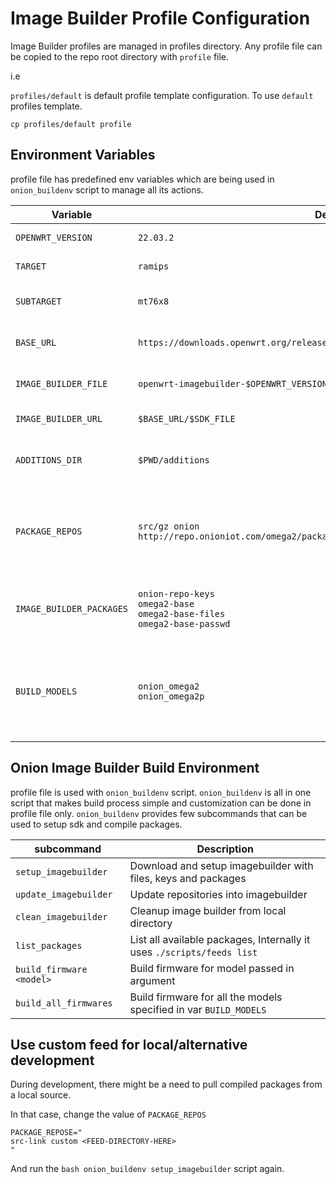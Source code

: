 # Image Builder Profile Configuration

Image Builder profiles are managed in profiles directory. Any profile file can be copied to the repo root directory with `profile` file.

i.e

`profiles/default` is default profile template configuration. To use `default` profiles template.

`cp profiles/default profile`

## Environment Variables

profile file has predefined env variables which are being used in `onion_buildenv` script to manage all its actions.

|Variable|Default Value|Description|
|--------|-------------|-----------|
|`OPENWRT_VERSION`|`22.03.2`|OpenWrt Release Version|
|`TARGET`|`ramips`|SDK to compile packages for target|
|`SUBTARGET`|`mt76x8`|SDK to compile packages for subtarget|
|`BASE_URL`|`https://downloads.openwrt.org/releases/$OPENWRT_VERSION/targets/$TARGET/$SUBTARGET`|Root URL of SDK for specificed target and subtarget|
|`IMAGE_BUILDER_FILE`|`openwrt-imagebuilder-$OPENWRT_VERSION-$TARGET-$SUBTARGET.Linux-$(uname -p).tar.xz`|Image Builder file to be downloaded from `BASE_URL`|
|`IMAGE_BUILDER_URL`|`$BASE_URL/$SDK_FILE`|Full Image Builder download URL|
|`ADDITIONS_DIR`|`$PWD/additions`|Location of addinational files to be copied into imagebuilder dir|
|`PACKAGE_REPOS`|`src/gz onion http://repo.onioniot.com/omega2/packages/openwrt-$OPENWRT_VERSION/onion`|Appends lines to `repositories.conf` in the downloaded OpenWRT Image Builder.<br/>Each feed must be in a new line
|`IMAGE_BUILDER_PACKAGES`|`onion-repo-keys`</br>`omega2-base`<br/>`omega2-base-files`<br/>`omega2-base-passwd`|Packages to be included in firmware. Each package must be in a new line|
|`BUILD_MODELS`|`onion_omega2`</br>`onion_omega2p`|Onion Models firmware to be compiled when `onion_buildenv build_all_firmwares` is triggered. Each model must be in a new line|

## Onion Image Builder Build Environment

profile file is used with `onion_buildenv` script. `onion_buildenv` is all in one script that makes build process simple and customization can be done in profile file only.
`onion_buildenv` provides few subcommands that can be used to setup sdk and compile packages.

|subcommand|Description|
|----------|-----------|
|`setup_imagebuilder`|Download and setup imagebuilder with files, keys and packages|
|`update_imagebuilder`|Update repositories into imagebuilder|
|`clean_imagebuilder`|Cleanup image builder from local directory|
|`list_packages`|List all available packages, Internally it uses `./scripts/feeds list`|
|`build_firmware <model>`|Build firmware for model passed in argument|
|`build_all_firmwares`|Build firmware for all the models specified in var `BUILD_MODELS`|

## Use custom feed for local/alternative development

During development, there might be a need to pull compiled packages from a local source.

In that case, change the value of `PACKAGE_REPOS`

```
PACKAGE_REPOSE="
src-link custom <FEED-DIRECTORY-HERE>
"
```

And run the `bash onion_buildenv setup_imagebuilder` script again.
